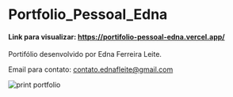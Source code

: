 # Portfolio_Pessoal_Edna
#### Link para visualizar: https://portifolio-pessoal-edna.vercel.app/

Portifólio desenvolvido por Edna Ferreira Leite.

Email para contato: contato.ednafleite@gmail.com

![print portfolio](https://github.com/DevEdna/Portifolio_Pessoal_Edna/assets/117689166/ada92e54-2eab-47cb-b303-321a99c722a0)

